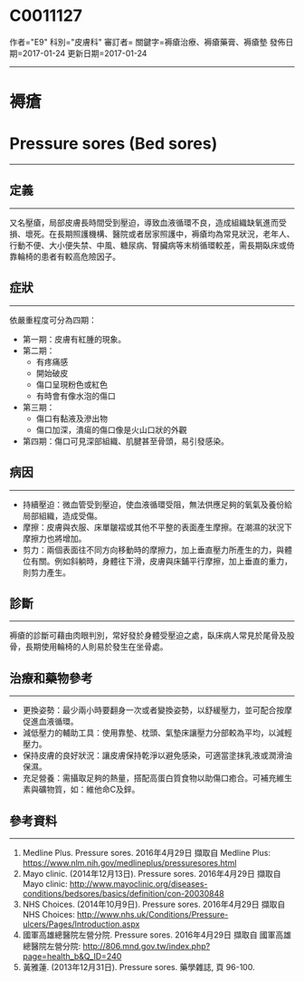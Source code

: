 # C0011127
作者="E9"
科別="皮膚科"
審訂者=
關鍵字=褥瘡治療、褥瘡藥膏、褥瘡墊
發佈日期=2017-01-24
更新日期=2017-01-24

----------
# 褥瘡 
# Pressure sores (Bed sores)
----------
## 定義
----------

又名壓瘡，局部皮膚長時間受到壓迫，導致血液循環不良，造成組織缺氧進而受損、壞死。在長期照護機構、醫院或者居家照護中，褥瘡均為常見狀況，老年人、行動不便、大小便失禁、中風、糖尿病、腎臟病等末梢循環較差，需長期臥床或倚靠輪椅的患者有較高危險因子。

## 症狀
----------

依嚴重程度可分為四期：

- 第一期：皮膚有紅腫的現象。
- 第二期：
  - 有疼痛感
  - 開始破皮
  - 傷口呈現粉色或紅色
  - 有時會有像水泡的傷口
- 第三期：
  - 傷口有黏液及滲出物
  - 傷口加深，潰瘍的傷口像是火山口狀的外觀
- 第四期：傷口可見深部組織、肌腱甚至骨頭，易引發感染。
## 病因
----------
- 持續壓迫：微血管受到壓迫，使血液循環受阻，無法供應足夠的氧氣及養份給局部組織，造成受傷。
- 摩擦：皮膚與衣服、床單皺褶或其他不平整的表面產生摩擦。在潮濕的狀況下摩擦力也將增加。
- 剪力：兩個表面往不同方向移動時的摩擦力，加上垂直壓力所產生的力，與體位有關。例如斜躺時，身體往下滑，皮膚與床鋪平行摩擦，加上垂直的重力，則剪力產生。
## 診斷
----------

褥瘡的診斷可藉由肉眼判別，常好發於身體受壓迫之處，臥床病人常見於尾骨及股骨，長期使用輪椅的人則易於發生在坐骨處。 

## 治療和藥物參考
----------
- 更換姿勢：最少兩小時要翻身一次或者變換姿勢，以舒緩壓力，並可配合按摩促進血液循環。
- 減低壓力的輔助工具：使用靠墊、枕頭、氣墊床讓壓力分部較為平均，以減輕壓力。
- 保持皮膚的良好狀況：讓皮膚保持乾淨以避免感染，可適當塗抹乳液或潤滑油保濕。
- 充足營養：需攝取足夠的熱量，搭配高蛋白質食物以助傷口癒合。可補充維生素與礦物質，如：維他命C及鋅。
## 參考資料
----------
1. Medline Plus. Pressure sores. 2016年4月29日 擷取自 Medline Plus:
  https://www.nlm.nih.gov/medlineplus/pressuresores.html
2. Mayo clinic. (2014年12月13日). Pressure sores. 2016年4月29日 擷取自 Mayo clinic: 
  http://www.mayoclinic.org/diseases-conditions/bedsores/basics/definition/con-20030848
3. NHS Choices. (2014年10月9日). Pressure sores. 2016年4月29日 擷取自 NHS Choices:
  http://www.nhs.uk/Conditions/Pressure-ulcers/Pages/Introduction.aspx
4. 國軍高雄總醫院左營分院. Pressure sores. 2016年4月29日 擷取自 國軍高雄總醫院左營分院: 
  http://806.mnd.gov.tw/index.php?page=health_b&Q_ID=240
5. 黃雅蓮. (2013年12月31日). Pressure sores. 藥學雜誌, 頁 96-100.

